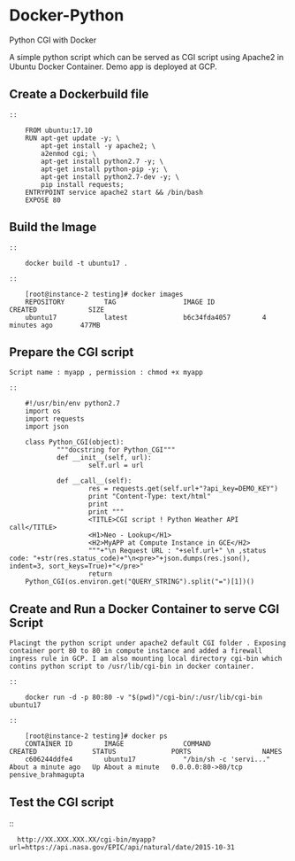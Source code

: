 # Docker-Python
Python CGI with Docker


A simple python script which can be served as CGI script using Apache2 in Ubuntu Docker Container. Demo app is deployed at GCP.

Create a Dockerbuild file
-------------------------

    ::
    
        FROM ubuntu:17.10
        RUN apt-get update -y; \
            apt-get install -y apache2; \
            a2enmod cgi; \
            apt-get install python2.7 -y; \
            apt-get install python-pip -y; \
            apt-get install python2.7-dev -y; \
            pip install requests;
        ENTRYPOINT service apache2 start && /bin/bash
        EXPOSE 80
        
        
Build the Image
---------------
  
    ::
    
        docker build -t ubuntu17 .
        
    ::
    
        [root@instance-2 testing]# docker images
        REPOSITORY          TAG                 IMAGE ID            CREATED             SIZE
        ubuntu17            latest              b6c34fda4057        4 minutes ago       477MB
        
        
        
Prepare the CGI script
----------------------
    Script name : myapp , permission : chmod +x myapp

    ::    
        
        #!/usr/bin/env python2.7
        import os
        import requests
        import json

        class Python_CGI(object):
                """docstring for Python_CGI"""
                def __init__(self, url):
                        self.url = url

                def __call__(self):
                        res = requests.get(self.url+"?api_key=DEMO_KEY")
                        print "Content-Type: text/html"
                        print
                        print """
                        <TITLE>CGI script ! Python Weather API call</TITLE>
                        <H1>Neo - Lookup</H1>
                        <H2>MyAPP at Compute Instance in GCE</H2>
                        """+"\n Request URL : "+self.url+" \n ,status code: "+str(res.status_code)+"\n<pre>"+json.dumps(res.json(), indent=3, sort_keys=True)+"</pre>"
                        return
        Python_CGI(os.environ.get("QUERY_STRING").split("=")[1])()
        


Create and Run a Docker Container to serve CGI Script
-----------------------------------------------------
    Placingt the python script under apache2 default CGI folder . Exposing container port 80 to 80 in compute instance and added a firewall ingress rule in GCP. I am also mounting local directory cgi-bin which contins python script to /usr/lib/cgi-bin in docker container.
    
    ::
    
        docker run -d -p 80:80 -v "$(pwd)"/cgi-bin/:/usr/lib/cgi-bin ubuntu17
        
    ::
    
        [root@instance-2 testing]# docker ps
        CONTAINER ID        IMAGE               COMMAND                  CREATED              STATUS              PORTS                  NAMES
        c606244ddfe4        ubuntu17            "/bin/sh -c 'servi..."   About a minute ago   Up About a minute   0.0.0.0:80->80/tcp   pensive_brahmagupta
        
Test the CGI script
-------------------

  ::
  
      http://XX.XXX.XXX.XX/cgi-bin/myapp?url=https://api.nasa.gov/EPIC/api/natural/date/2015-10-31
